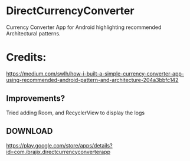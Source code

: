 # DirectCurrencyConverter
Currency Converter App for Android highlighting recommended Architectural patterns.

# Credits:
https://medium.com/swlh/how-i-built-a-simple-currency-converter-app-using-recommended-android-pattern-and-architecture-204a3bbfc142

## Improvements?

Tried adding Room, and RecyclerView to display the logs


## DOWNLOAD

https://play.google.com/store/apps/details?id=com.ibrajix.directcurrencyconverterapp
